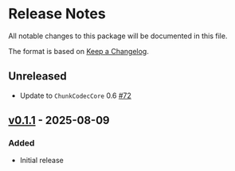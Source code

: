 # Release Notes

All notable changes to this package will be documented in this file.

The format is based on [Keep a Changelog](https://keepachangelog.com/en/1.0.0/).

## Unreleased

- Update to `ChunkCodecCore` 0.6 [#72](https://github.com/JuliaIO/ChunkCodecs.jl/pull/72)

## [v0.1.1](https://github.com/JuliaIO/ChunkCodecs.jl/tree/Bitshuffle-v0.1.1) - 2025-08-09

### Added

- Initial release

